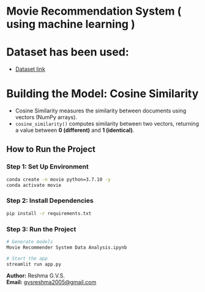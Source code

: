 # Movie Recommendation System ( using machine learning )

# Dataset has been used:

* [Dataset link](https://www.kaggle.com/tmdb/tmdb-movie-metadata?select=tmdb_5000_movies.csv) 

# **Building the Model: Cosine Similarity**

- Cosine Similarity measures the similarity between documents using vectors (NumPy arrays).
- `cosine_similarity()` computes similarity between two vectors, returning a value between **0 (different)** and **1 (identical)**.

## **How to Run the Project**

### **Step 1: Set Up Environment**
```bash
conda create -n movie python=3.7.10 -y  
conda activate movie
```

### **Step 2: Install Dependencies**
```bash
pip install -r requirements.txt
```

### **Step 3: Run the Project**
```bash
# Generate models
Movie Recommender System Data Analysis.ipynb  

# Start the app
streamlit run app.py
```

**Author:** Reshma G.V.S.  
**Email:** gvsreshma2005@gmail.com

